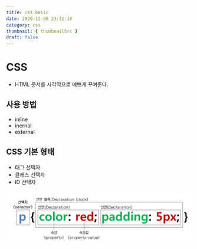 ```yaml
---
title: css basic
date: 2020-11-06 23:11:10
category: css
thumbnail: { thumbnailSrc }
draft: false
---
```


# CSS
- HTML 문서를 시각적으로 예쁘게 꾸며준다. 

## 사용 방법 

- inline
- inernal
- external


## CSS 기본 형태 
- 태그 선택자
- 클래스 선택자
- ID 선택자  

![selector](./images/selector.png)

#
